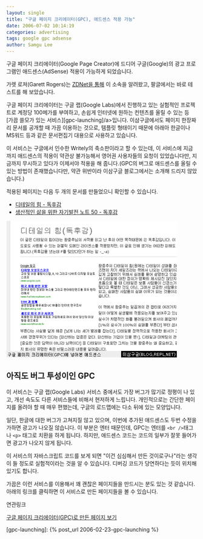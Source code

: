 ```yaml
---
layout: single
title: "구글 페이지 크리에이터(GPC), 애드센스 적용 가능"
date: 2006-07-02 10:14:19
categories: advertising
tags: google gpc adsense
author: Samgu Lee
---
```


구글 페이지 크리에이터(Google Page Creator)에 드디어 구글(Google)의 광고 프로그램인 애드센스(AdSense) 적용이 가능하게 되었습니다.

가렛 로져(Garett Rogers)는 [ZDNet을 통해](http://blogs.zdnet.com/Google/?p=250) 이 소속을 알려왔고, 팔글에서는 바로 테스트를 해 보았습니다.

구글 페이지 크리에이터는 구글 랩(Google Labs)에서 진행하고 있는 실험적인 프로젝트로 계정당 100메가를 부여하고, 손쉽게 인터넷에 원하는 컨텐츠를 올릴 수 있는 등 [가끔 쓸모가 있는 서비스][gpc-launching]/a>입니다. 이삼구글에서도 페이지 한장짜리 문서를 공개할 때 가끔 이용하는 것으로, 템플릿 형태이기 때문에 아래아 한글이나 MS워드 등과 같은 문서편집기 대용으로 사용하고 있습니다.

이 서비스는 구글에서 인수한 Writely의 축소판이라고 할 수 있는데, 이 서비스에 지금까지 애드센스의 적용이 약관상 불가능해서 영어권 사용자들의 요청이 있었습니다만, 지금까지 무시하고 있다가 이제서야 적용을 해 줍니다.(GPC의 버그로 애드센스를 올릴 수 있는 방법이 존재했습니다만, 약관 위반이라 이삼구글 블로그에서는 소개해 드리지 않았습니다.)

적용된 페이지는 다음 두 개의 문서를 만들었으니 확인할 수 있습니다.

- [디테일의 힘 - 독후감](http://cable8mm.googlepages.com/detail%27spower)
- [생산적인 삶을 위한 자기발전 노트 50 - 독후감](http://cable8mm.googlepages.com/life-50-ways)

![구글 페이지 크리에이터에 삽인된 애드센스](/assets/google_page_plus_adsense.jpg)

## 아직도 버그 투성이인 GPC

이 서비스는 구글 랩(Google Labs) 서비스 중에서도 가장 버그가 많기로 정평이 나 있고, 개선 속도도 다른 서비스들에 비해서 현저하게 느립니다. 개인적으로는 간단한 페이지를 올려야 할 때 매우 편했는데, 구글의 로드맵에는 다소 뒤에 있는 모양입니다.

일단, 한글에 대한 버그가 고쳐지질 않고 있으며, 이번에 추가된 애드센스도 두번 수정을 가하면 광고가 나오질 않습니다. 이 부분은 엔터 때문인데, GPC는 엔터를 `<br />`태그나 `<p>` 태그로 치환을 하게 됩니다. 하지만, 애드센스 코드는 코드의 일부가 잘못 들어가면 광고가 나오지 않게 됩니다.

이 서비스의 자바스크립트 코드를 보게 되면 "이건 심심해서 만든 것이로구나"라는 생각이 들 정도로 실험적이라는 것을 알 수 있습니다. 디버깅 코드가 당연하다는 듯이 위치해 있기도 합니다.

가끔은 이런 서비스를 이용해서 꽤 괜찮은 페이지들을 만드시는 분도 있는 것 같습니다. 아래의 링크를 클릭하면 이 서비스로 만든 페이지들을 볼 수 있습니다.

연관링크

[구글 페이지 크리에이터(GPC)로 만든 페이지 보기](http://www.google.co.kr/search?hs=pUy&hl=ko&q=site%3A.googlepages.com)

[gpc-launching]: {% post_url 2006-02-23-gpc-launching %}
